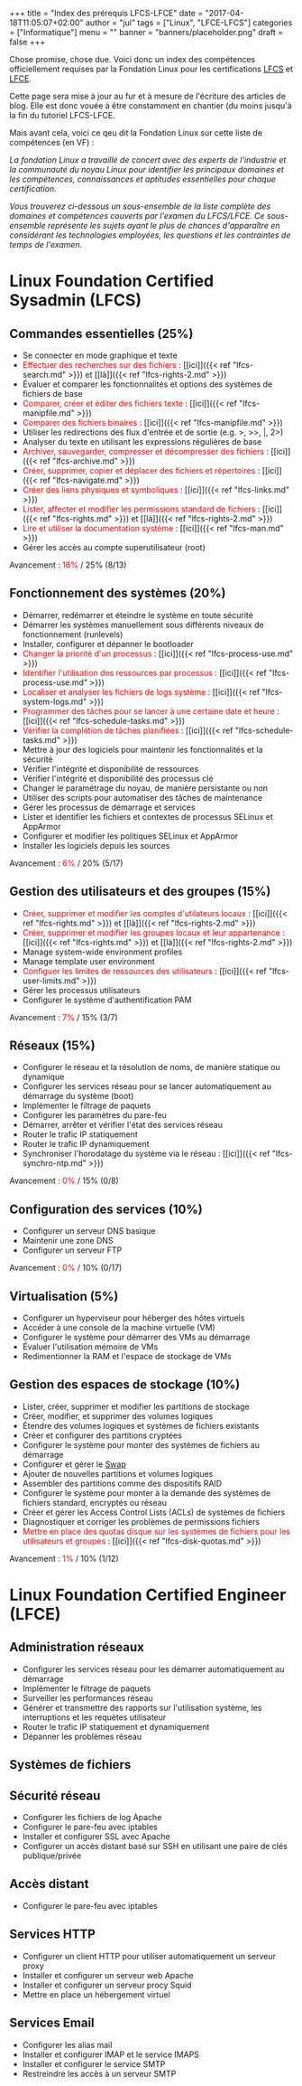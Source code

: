 +++
title      = "Index des prérequis LFCS-LFCE"
date       = "2017-04-18T11:05:07+02:00"
author     = "jul"
tags       = ["Linux", "LFCE-LFCS"]
categories = ["Informatique"]
menu       = ""
banner     = "banners/placeholder.png"
draft      = false
+++

<!-- â ê î ô û -->


Chose promise, chose due. Voici donc un index des compétences officiellement requises par la Fondation Linux pour les certifications [LFCS](https://training.linuxfoundation.org/certification/lfcs) et [LFCE](https://training.linuxfoundation.org/certification/lfce).

<div class="warning">Cette page sera mise à jour au fur et à mesure de l'écriture des articles de blog. Elle est donc vouée à être constamment en chantier (du moins jusqu'à la fin du tutoriel LFCS-LFCE.</div>

Mais avant cela, voici ce qeu dit la Fondation Linux sur cette liste de compétences (en VF) :

_La fondation Linux a travaillé de concert avec des experts de l'industrie et la communauté du noyau Linux pour identifier les principaux domaines et les compétences, connaissances et aptitudes essentielles pour chaque certification._

_Vous trouverez ci-dessous un sous-ensemble de la liste complète des domaines et compétences couverts par l'examen du LFCS/LFCE. Ce sous-ensemble représente les sujets ayant le plus de chances d'apparaître en considérant les technologies employées, les questions et les contraintes de temps de l'examen._

# Linux Foundation Certified Sysadmin (LFCS)

## Commandes essentielles (25%)

- Se connecter en mode graphique et texte
- <span style="color:red">Effectuer des recherches sur des fichiers</span> : [[ici]]({{< ref "lfcs-search.md" >}}) et [[là]]({{< ref "lfcs-rights-2.md" >}})
- Évaluer et comparer les fonctionnalités et options des systèmes de fichiers de base
- <span style="color:red">Comparer, créer et éditer des fichiers texte</span> : [[ici]]({{< ref "lfcs-manipfile.md" >}})
- <span style="color:red">Comparer des fichiers binaires</span> : [[ici]]({{< ref "lfcs-manipfile.md" >}})
- Utiliser les redirections des flux d'entrée et de sortie (e.g. >, >>, |, 2>)
- Analyser du texte en utilisant les expressions régulières de base
- <span style="color:red">Archiver, sauvegarder, compresser et décompresser des fichiers</span> : [[ici]]({{< ref "lfcs-archive.md" >}})
- <span style="color:red">Créer, supprimer, copier et déplacer des fichiers et répertoires</span> : [[ici]]({{< ref "lfcs-navigate.md" >}})
- <span style="color:red">Créer des liens physiques et symboliques</span> : [[ici]]({{< ref "lfcs-links.md" >}})
- <span style="color:red">Lister, affecter et modifier les permissions standard de fichiers</span> : [[ici]]({{< ref "lfcs-rights.md" >}}) et [[là]]({{< ref "lfcs-rights-2.md" >}})
- <span style="color:red">Lire et utiliser la documentation système</span> : [[ici]]({{< ref "lfcs-man.md" >}})
- Gérer les accès au compte superutilisateur (root)

Avancement : <span style="color:red">16%</span> / 25% (8/13)

<!-- 
Essential Commands - 25%

    Log into graphical and text mode consoles
x   Search for files
    Evaluate and compare the basic file system features and options
    Compare, create and edit text files
    Compare binary files
    Use input-output redirection (e.g. >, >>, |, 2>)
    Analyze text using basic regular expressions
x   Archive, backup, compress, unpack, and uncompress files
x   Create, delete, copy, and move files and directories
x   Create hard and soft links
x   List, set, and change standard file permissions
x   Read, and use system documentation
    Manage access to the root account
-->

## Fonctionnement des systèmes (20%)

- Démarrer, redémarrer et éteindre le système en toute sécurité
- Démarrer les systèmes manuellement sous différents niveaux de fonctionnement (runlevels)
- Installer, configurer et dépanner le bootloader
- <span style="color:red">Changer la priorité d'un processus</span> : [[ici]]({{< ref "lfcs-process-use.md" >}})
- <span style="color:red">Identifier l'utilisation des ressources par processus</span> : [[ici]]({{< ref "lfcs-process-use.md" >}})
- <span style="color:red">Localiser et analyser les fichiers de logs système</span> : [[ici]]({{< ref "lfcs-system-logs.md" >}})
- <span style="color:red">Programmer des tâches pour se lancer à une certaine date et heure</span> : [[ici]]({{< ref "lfcs-schedule-tasks.md" >}})
- <span style="color:red">Vérifier la complétion de tâches planifiées</span> : [[ici]]({{< ref "lfcs-schedule-tasks.md" >}})
- Mettre à jour des logiciels pour maintenir les fonctionnalités et la sécurité
- Vérifier l'intégrité et disponibilité de ressources
- Vérifier l'intégrité et disponibilité des processus clé
- Changer le paramétrage du noyau, de manière persistante ou non
- Utiliser des scripts pour automatiser des tâches de maintenance
- Gérer les processus de démarrage et services
- Lister et identifier les fichiers et contextes de processus SELinux et AppArmor
- Configurer et modifier les politiques SELinux et AppArmor
- Installer les logiciels depuis les sources

Avancement : <span style="color:red">6%</span> / 20% (5/17)

<!--
Operation of Running Systems - 20%

    Boot, reboot, and shut down a system safely
    Boot systems into different runlevels manually
    Install, configure and troubleshoot the bootloader
x   Change the priority of a process
x   Identify resource utilization by process
x   Locate and analyze system log files
x   Schedule tasks to run at a set date and time
x   Verify completion of scheduled jobs
    Update software to provide required functionality and security
    Verify the integrity and availability of resources
    Verify the integrity and availability of key processes
    Change kernel runtime parameters, persistent and non-persistent
    Use scripting to automate system maintenance tasks
    Manage the startup process and services
    List and identify SELinux/AppArmor file and process contexts
    Configure and modify SELinux/AppArmor policies
    Install software from source
-->

## Gestion des utilisateurs et des groupes (15%)

- <span style="color:red">Créer, supprimer et modifier les comptes d'utilateurs locaux</span> : [[ici]]({{< ref "lfcs-rights.md" >}}) et [[là]]({{< ref "lfcs-rights-2.md" >}})
- <span style="color:red">Créer, supprimer et modifier les groupes locaux et leur appartenance</span> : [[ici]]({{< ref "lfcs-rights.md" >}}) et [[là]]({{< ref "lfcs-rights-2.md" >}})
- Manage system-wide environment profiles
- Manage template user environment
- <span style="color:red">Configuer les limites de ressources des utilisateurs</span> : [[ici]]({{< ref "lfcs-user-limits.md" >}})
- Gérer les processus utilisateurs
- Configurer le système d'authentification PAM

Avancement : <span style="color:red">7%</span> / 15% (3/7)

<!--
User and Group Management - 15%

x   Create, delete, and modify local user accounts
x   Create, delete, and modify local groups and group memberships
    Manage system-wide environment profiles
    Manage template user environment
x   Configure user resource limits
    Manage user processes
    Configure PAM
-->

## Réseaux (15%)

- Configurer le réseau et la résolution de noms, de manière statique ou dynamique
- Configurer les services réseau pour se lancer automatiquement au démarrage du système (boot)
- Implémenter le filtrage de paquets
- Configurer les paramètres du pare-feu
- Démarrer, arrêter et vérifier l'état des services réseau
- Router le trafic IP statiquement
- Router le trafic IP dynamiquement
- Synchroniser l'horodatage du système via le réseau : [[ici]]({{< ref "lfcs-synchro-ntp.md" >}})

Avancement : <span style="color:red">0%</span> / 15% (0/8)


<!--
Networking - 15%

    Configure networking and hostname resolution statically or dynamically
    Configure network services to start automatically at boot
    Implement packet filtering
    Configure firewall settings
    Start, stop, and check the status of network services
    Statically route IP traffic
    Dynamically route IP traffic
    Synchronize time using other network peers
-->

## Configuration des services (10%)

- Configurer un serveur DNS basique
- Maintenir une zone DNS
- Configurer un serveur FTP

Avancement : <span style="color:red">0%</span> / 10% (0/17)

<!--
Service Configuration - 10%

    Configure a basic DNS server
    Maintain a DNS zone
    Configure an FTP server
    Configure anonymous-only download on FTP servers
    Provide/configure network shares via NFS
    Provide/configure network shares via CIFS
    Configure email aliases
    Configure SSH servers and clients
    Configure SSH-based remote access using public/private key pairs
    Restrict access to the HTTP proxy server
    Configure an IMAP and IMAPS service
    Query and modify the behavior of system services at various run levels
    Configure an HTTP server
    Configure HTTP server log files
    Restrict access to a web page
    Diagnose routine SELinux/AppArmor policy violations
    Configure database server
-->

## Virtualisation (5%)

- Configurer un hyperviseur pour héberger des hôtes virtuels
- Accéder à une console de la machine virtuelle (VM)
- Configurer le système pour démarrer des VMs au démarrage
- Évaluer l'utilisation mémoire de VMs
- Redimentionner la RAM et l'espace de stockage de VMs

<!--
Virtualization - 5%

    Configure a hypervisor to host virtual guests
    Access a VM console
    Configure systems to launch virtual machines at boot
    Evaluate memory usage of virtual machines
    Resize RAM or storage of VMs
-->

## Gestion des espaces de stockage (10%)

- Lister, créer, supprimer et modifier les partitions de stockage
- Créer, modifier, et supprimer des volumes logiques
- Étendre des volumes logiques et systèmes de fichiers existants
- Créer et configurer des partitions cryptées
- Configurer le système pour monter des systèmes de fichiers au démarrage
- Configurer et gérer le [Swap](https://fr.wikipedia.org/wiki/M%C3%A9moire_virtuelle#Swapping)
- Ajouter de nouvelles partitions et volumes logiques
- Assembler des partitions comme des dispositifs RAID
- Configurer le système pour monter à la demande des systèmes de fichiers standard, encryptés ou réseau
- Créer et gérer les Access Control Lists (ACLs) de systèmes de fichiers
- Diagnostiquer et corriger les problèmes de permissions fichiers
- <span style="color:red">Mettre en place des quotas disque sur les systèmes de fichiers pour les utilisateurs et groupes</span> : [[ici]]({{< ref "lfcs-disk-quotas.md" >}})

Avancement : <span style="color:red">1%</span> / 10% (1/12)

<!--
Storage Management - 10%

    List, create, delete, and modify storage partitions
    Create, modify and delete Logical Volumes
    Extend existing Logical Volumes and filesystems
    Create and configure encrypted partitions
    Configure systems to mount file systems at or during boot
    Configure and manage swap space
    Add new partitions, and logical volumes
    Assemble partitions as RAID devices
    Configure systems to mount standard, encrypted, and network file systems on demand
    Create and manage filesystem Access Control Lists (ACLs)
    Diagnose and correct file permission problems
x   Setup user and group disk quotas for filesystems 
-->





# Linux Foundation Certified Engineer (LFCE)

## Administration réseaux

- Configurer les services réseau pour les démarrer automatiquement au démarrage
- Implémenter le filtrage de paquets
- Surveiller les performances réseau
- Générer et transmettre des rapports sur l'utilisation système, les interruptions et les requètes utilisateur
- Router le trafic IP statiquement et dynamiquement
- Dépanner les problèmes réseau


<!-- 
Network administration
	Configure network services to start automatically at boot
	Implement packet filtering
	Monitor network performance
	Produce and deliver reports on system use, outages and user requests
	Route IP traffic statically and dynamically
	Troubleshoot network issues
-->

## Systèmes de fichiers

<!-- 
Network filesystems and file services
	Configure systems to mount standard, encrypted and network file systems on demand
	Create, mount and unmount standard Linux file systems
	Provide/configure network shares via NFS
	Transfer files securely via the network
	Update packages from the network, a repository or the local file system
-->

## Sécurité réseau

- Configurer les fichiers de log Apache
- Configurer le pare-feu avec iptables
- Installer et configurer SSL avec Apache
- Configurer un accès distant basé sur SSH en utilisant une paire de clés publique/privée

<!--
Network security
	Configure Apache log files
	Configure the firewall with iptables
	Install and configure SSL with Apache
	Configuring SSH-based remote access using public/private key pairs
-->

## Accès distant

 - Configurer le pare-feu avec iptables

<!-- 
Remote access
	Configure the firewall with iptables   ====>>   https://www.linux.com/learn/intro-to-linux/2017/5/building-linux-firewalls-good-old-iptables-part-1
 -->

## Services HTTP

- Configurer un client HTTP pour utiliser automatiquement un serveur proxy
- Installer et configurer un serveur web Apache
- Installer et configurer un serveur procy Squid
- Mettre en place un hébergement virtuel

<!-- 
HTTP services
	Configure an http client to automatically use a proxy server
	Install and configure an Apache web server
	Install and configure the Squid proxy server
	Restrict access to a web page with Apache
	Restrict access to the Squid proxy server
	Setting up name-based virtual web hosts
 -->


## Services Email

- Configurer les alias mail
- Installer et configurer IMAP et le service IMAPS
- Installer et configurer le service SMTP
- Restreindre les accès à un serveur SMTP

<!-- 
Email services
    Configure email aliases
    Install and configure an IMAP and IMAPS service
    Install and configure an smtp service
    Restrict access to an smtp server
 -->
